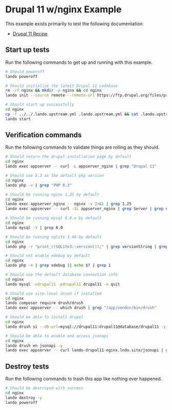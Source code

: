 # Drupal 11 w/nginx Example

This example exists primarily to test the following documentation:

* [Drupal 11 Recipe](https://docs.lando.dev/config/drupal10.html)

## Start up tests

Run the following commands to get up and running with this example.

```bash
# Should poweroff
lando poweroff

# Should initialize the latest Drupal 11 codebase
rm -rf nginx && mkdir -p nginx && cd nginx
lando init --source remote --remote-url https://ftp.drupal.org/files/projects/drupal-11.0.x-dev.tar.gz --remote-options="--strip-components 1" --recipe drupal11 --webroot . --name lando-drupal11-nginx --option via=nginx

# Should start up successfully
cd nginx
cp -f ../../.lando.upstream.yml .lando.upstream.yml && cat .lando.upstream.yml
lando start
```

## Verification commands

Run the following commands to validate things are rolling as they should.

```bash
# Should return the drupal installation page by default
cd nginx
lando exec appserver -- curl -L appserver_nginx | grep "Drupal 11"

# Should use 8.3 as the default php version
cd nginx
lando php -v | grep "PHP 8.3"

# Should be running nginx 1.25 by default
cd nginx
lando exec appserver_nginx -- nginx -v 2>&1 | grep 1.25
lando exec appserver -- curl -IL appserver_nginx | grep Server | grep nginx

# Should be running mysql 8.0.x by default
cd nginx
lando mysql -V | grep 8.0

# Should be running sqlite 3.40 by default
cd nginx
lando php -r "print_r(SQLite3::version());" | grep versionString | grep 3.40

# Should not enable xdebug by default
cd nginx
lando php -m | grep xdebug || echo $? | grep 1

# Should use the default database connection info
cd nginx
lando mysql -udrupal11 -pdrupal11 drupal11 -e quit

# Should use site-local drush if installed
cd nginx
lando composer require drush/drush
lando exec appserver -- which drush | grep "/app/vendor/bin/drush"

# Should be able to install drupal
cd nginx
lando drush si --db-url=mysql://drupal11:drupal11@database/drupal11 -y

# Should be able to enable and access jsonapi
cd nginx
lando drush en jsonapi -y
lando exec appserver -- curl lando-drupal11-nginx.lndo.site/jsonapi | grep "action--action"
```

## Destroy tests

Run the following commands to trash this app like nothing ever happened.

```bash
# Should be destroyed with success
cd nginx
lando destroy -y
lando poweroff
```
